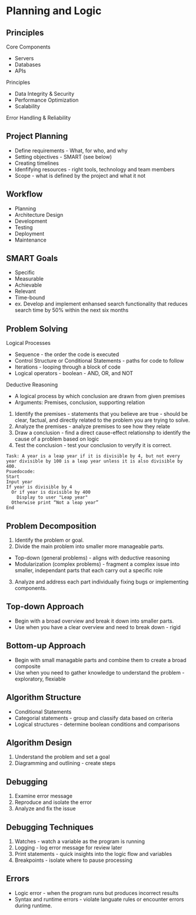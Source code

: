 # Planning and Logic

## Principles
Core Components
- Servers
- Databases
- APIs

Principles
- Data Integrity & Security
- Performance Optimization
- Scalability

Error Handling & Reliability

## Project Planning
- Define requirements - What, for who, and why
- Setting objectives - SMART (see below)
- Creating timelines
- Idenfifying resources - right tools, technology and team members
- Scope - what is defined by the project and what it not

## Workflow
- Planning
- Architecture Design
- Development 
- Testing
- Deployment
- Maintenance

## SMART Goals
- Specific
- Measurable
- Achievable
- Relevant
- Time-bound
- ex. Develop and implement enhansed search functionality that reduces search time by 50% within the next six months

## Problem Solving
Logical Processes
- Sequence - the order the code is executed
- Control Structure or Conditional Statements - paths for code to follow
- Iterations - looping through a block of code
- Logical operators - boolean - AND, OR, and NOT

Deductive Reasoning
- A logical process by which conclusion are drawn from given premises
- Arguments: Premises, conclusion, supporting relation
1. Identify the premises - statements that you believe are true - should be clear, factual, and directly related to the problem you are trying to solve.
2. Analyze the premises - analyze premises to see how they relate
3. Draw a conclusion - find a direct cause-effect relationshp to identify the cause of a problem based on logic
4. Test the conclusion - test your conclusion to veryify it is correct.

```
Task: A year is a leap year if it is divisible by 4, but not every year divisible by 100 is a leap year unless it is also divisible by 400.
Psuedocode:
Start
Input year 
If year is divisible by 4
  Or if year is divisible by 400
    Display to user "Leap year"
  Otherwise print “Not a leap year”
End
```

## Problem Decomposition
1. Identify the problem or goal.
2. Divide the main problem into smaller more manageable parts.
  - Top-down (general problems) - aligns with deductive reasoning 
  - Modularization (complex problems) - fragment a complex issue into smaller, independant parts that each carry out a specific role
3. Analyze and address each part individually fixing bugs or implementing components.

## Top-down Approach
- Begin with a broad overview and break it down into smaller parts.
- Use when you have a clear overview and need to break down - rigid

## Bottom-up Approach
- Begin with small managable parts and combine them to create a broad composite
- Use when you need to gather knowledge to understand the problem - exploratory, flexiable

## Algorithm Structure
- Conditional Statements
- Categorial statements - group and classify data based on criteria
- Logical structures - determine boolean conditions and comparisons

## Algorithm Design
1. Understand the problem and set a goal
2. Diagramming and outlining - create steps

## Debugging
1. Examine error message
2. Reproduce and isolate the error
3. Analyze and fix the issue

## Debugging Techniques
1. Watches - watch a variable as the program is running
2. Logging - log error message for review later
3. Print statements - quick insights into the logic flow and variables
4. Breakpoints - isolate where to pause processing

## Errors
- Logic error - when the program runs but produces incorrect results
- Syntax and runtime errors - violate languate rules or encounter errors during runtime.